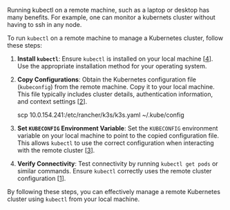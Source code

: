Running kubectl on a remote machine, such as a laptop or desktop has many benefits. For example, one can monitor a kubernets cluster without having to ssh in any node.

To run `kubectl` on a remote machine to manage a Kubernetes cluster, follow these steps:

1. **Install `kubectl`**: Ensure `kubectl` is installed on your local machine [[4](https://dzone.com/articles/setting-up-kubernetes-k8s-on-windows)]. Use the appropriate installation method for your operating system.

2. **Copy Configurations**: Obtain the Kubernetes configuration file (`kubeconfig`) from the remote machine. Copy it to your local machine. This file typically includes cluster details, authentication information, and context settings [[2](https://dev.to/gvelrajan/configure-local-kubectl-to-remote-access-kubernetes-cluster-2g81)].

   scp 10.0.154.241:/etc/rancher/k3s/k3s.yaml ~/.kube/config

4. **Set `KUBECONFIG` Environment Variable**: Set the `KUBECONFIG` environment variable on your local machine to point to the copied configuration file. This allows `kubectl` to use the correct configuration when interacting with the remote cluster [[3](https://medium.com/@rajkumar.rajaratnam/configure-local-kubectl-to-access-remote-kubernetes-cluster-ee78feff2d6d)].

5. **Verify Connectivity**: Test connectivity by running `kubectl get pods` or similar commands. Ensure `kubectl` correctly uses the remote cluster configuration [[1](https://stackoverflow.com/questions/36306904/configure-kubectl-command-to-access-remote-kubernetes-cluster-on-azure)].

By following these steps, you can effectively manage a remote Kubernetes cluster using `kubectl` from your local machine.
